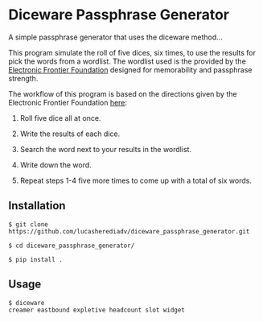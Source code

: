 # Diceware Passphrase Generator

A simple passphrase generator that uses the diceware method...

This program simulate the roll of five dices, six times, to use the results for pick the words from a wordlist. The wordlist used is the provided by the [Electronic Frontier Foundation](https://www.eff.org/files/2016/07/18/eff_large_wordlist.txt) designed for memorability and passphrase strength.

The workflow of this program is based on the directions given by the Electronic Frontier Foundation [here](https://www.eff.org/dice):

1. Roll five dice all at once.

2. Write the results of each dice.

3. Search the word next to your results in the wordlist.

4. Write down the word.

5. Repeat steps 1-4 five more times to come up with a total of six words.

## Installation

```
$ git clone https://github.com/lucasherediadv/diceware_passphrase_generator.git

$ cd diceware_passphrase_generator/

$ pip install .
```

## Usage

```
$ diceware
creamer eastbound expletive headcount slot widget

```